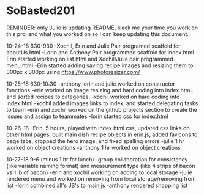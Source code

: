 # SoBasted201

REMINDER: only Julie is updating README, slack me your time you work on this proj and what you worked on so I can keep updating this document.

10-24-18 630-930
  -Xochil, Erin and Julie Pair programed scaffold for aboutUs.html
  -Lorin and Anthony Pair programmed scaffold for index.html
  -Erin started working on list.html and Xochil/Julie pair programmed menu.html
  -Erin started adding saving recipe images and resizing them to 300px x 300px using https://www.photoresizer.com/ 

10-25-18 630-10:30
  -anthony lorin and julie worked on constructor functions
  -erin worked on image resizing and hard coding into index.html, and sorted recipes to categories.
  -xochil worked on hard coding into index.html
  -xochil added images links to index, and started delegating tasks to team
  -erin and xochil worked on the github projects section to create the issues and assign to teammates
  -lorin started css for index.html
  
10-26-18
  -Erin, 5 hours, played with index.html css, updated css links on other html pages, built main dish recipe objects in erin.js, added favicons to page tabs, cropped the hero image, and fixed spelling errors 
  -julie 1 hr worked on object creations
  -anthony 1 hr worked on object creations

10-27-18 9-6 (minus 1 hr for lunch)
  -group collaboration for consistency (like variable naming format) and measurement type (like 4 strips of bacon vs 1 lb of bacon)
  -erin and xochil working on adding to local storage
  -julie rendered menu and worked on removing from local storage/removing from list
  -lorin combined all's JS's to main.js
  -anthony rendered shopping list
  